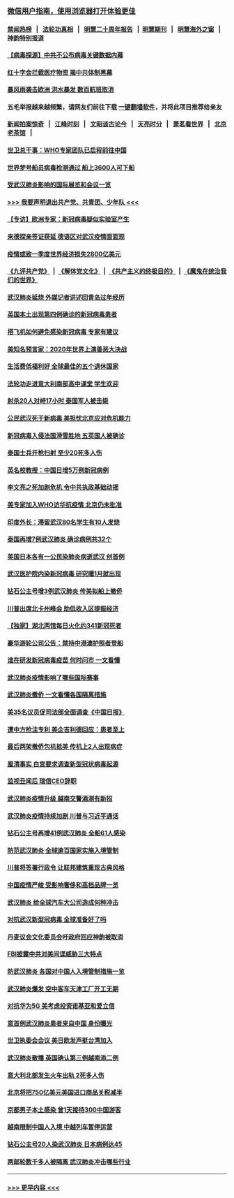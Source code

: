 ### [微信用户指南，使用浏览器打开体验更佳](https://github.com/gfw-breaker/banned-news1/blob/master/indexes/wechat-guide.md?t=0)
#### [禁闻热榜](热点新闻.md?t=0)  &nbsp;&nbsp;|&nbsp;&nbsp; [法轮功真相](https://github.com/gfw-breaker/truth/blob/master/README.md?t=0) &nbsp;&nbsp;|&nbsp;&nbsp; [明慧二十周年报告](https://github.com/gfw-breaker/mh-reports/blob/master/README.md?t=0) &nbsp;&nbsp;|&nbsp;&nbsp;[明慧期刊](https://github.com/gfw-breaker/mh-qikan) &nbsp;&nbsp;|&nbsp;&nbsp; [明慧海外之窗](https://github.com/gfw-breaker/mh-news/blob/master/README.md?t=0) &nbsp;&nbsp;|&nbsp;&nbsp; [神韵特别报道](https://github.com/gfw-breaker/mh-news/blob/master/shenyun.md?t=0)
#### [【病毒探源】中共不公布病毒关键数据内幕](../pages/nsc418/n11856584.md?t=02101144) 
#### [红十字会拦截医疗物资 揭中共体制黑幕](../pages/nsc418/n11856750.md?t=02101144) 
#### [暴风雨袭击欧洲 洪水暴发 数百航班取消](../pages/nsc418/n11856453.md?t=02101144) 
#### 五毛举报越来越频繁，请网友们前往下载 [一键翻墙软件](https://github.com/gfw-breaker/ssr-accounts)，并将此项目推荐给亲友
#### [新闻拍案惊奇](https://github.com/gfw-breaker/banned-news1/blob/master/pages/link4.md) &nbsp;&nbsp;|&nbsp;&nbsp; [江峰时刻](https://github.com/gfw-breaker/banned-news1/blob/master/pages/link4.md) &nbsp;&nbsp;|&nbsp;&nbsp; [文昭谈古论今](https://github.com/gfw-breaker/banned-news1/blob/master/pages/link4.md) &nbsp;&nbsp;|&nbsp;&nbsp; [天亮时分](https://github.com/gfw-breaker/banned-news1/blob/master/pages/link4.md) &nbsp;&nbsp;|&nbsp;&nbsp; [萧茗看世界](https://github.com/gfw-breaker/banned-news1/blob/master/pages/link4.md) &nbsp;&nbsp;|&nbsp;&nbsp; [北京老茶馆](https://github.com/gfw-breaker/banned-news1/blob/master/pages/link4.md) &nbsp;&nbsp;|&nbsp;&nbsp; 
#### [世卫总干事：WHO专家团队已启程前往中国](../pages/nsc418/n11856612.md?t=02101144) 
#### [世界梦号船员病毒检测通过 船上3600人可下船](../pages/nsc418/n11856520.md?t=02101144) 
#### [受武汉肺炎影响的国际展览和会议一览](../pages/nsc418/n11856420.md?t=02101144) 
#### [>>> 我要声明退出共产党、共青团、少年队 <<<](https://github.com/begood0513/goodnews/blob/master/quit/letter.md) 
#### [【专访】欧洲专家：新冠病毒疑似实验室产生](../pages/nsc418/n11856378.md?t=02101144) 
#### [来德探亲签证获延 德语区对武汉疫情面面观](../pages/nsc418/n11856283.md?t=02101144) 
#### [疫情或致一季度世界经济损失2800亿美元](../pages/nsc418/n11855639.md?t=02101144) 
#### [《九评共产党》](https://github.com/begood0513/9ping.md/blob/master/README.md) &nbsp;|&nbsp; [《解体党文化》](../../../../jtdwh.md/blob/master/README.md)  &nbsp;|&nbsp; [《共产主义的终极目的》](../../../../gczydzjmd.md/blob/master/README.md) &nbsp;|&nbsp; [《魔鬼在统治我们的世界》](../../../../mgztzwmdsj.md/blob/master/README.md) 
#### [武汉肺炎延烧 外媒记者讲述回青岛过年经历](../pages/nsc418/n11856159.md?t=02101144) 
#### [英国本土出现第四例确诊的新冠病毒患者](../pages/nsc418/n11855930.md?t=02101144) 
#### [搭飞机如何避免感染新冠病毒 专家有建议](../pages/nsc418/n11853427.md?t=02101144) 
#### [美知名预言家：2020年世界上演善恶大决战](../pages/nsc418/n11855418.md?t=02101144) 
#### [生活费低福利好 全球最佳的五个退休国家](../pages/nsc418/n11848347.md?t=02101144) 
#### [法轮功走进意大利南部高中课堂 学生欢迎](../pages/nsc418/n11853859.md?t=02101144) 
#### [射杀20人对峙17小时 泰国军人被击毙](../pages/nsc418/n11854869.md?t=02101144) 
#### [公民武汉死于新病毒 美担忧北京应对危机能力](../pages/nsc418/n11854331.md?t=02101144) 
#### [新冠病毒入侵法国滑雪胜地 五英国人被确诊](../pages/nsc418/n11854307.md?t=02101144) 
#### [泰国士兵开枪扫射 至少20死多人伤](../pages/nsc418/n11854276.md?t=02101144) 
#### [英名校教授：中国日增5万例新冠病例](../pages/nsc418/n11854174.md?t=02101144) 
#### [李文亮之死加剧危机 令中共执政基础动摇](../pages/nsc418/n11854003.md?t=02101144) 
#### [美专家加入WHO访华抗疫情 北京仍未批准](../pages/nsc418/n11854043.md?t=02101144) 
#### [印度外长：滞留武汉80名学生有10人发烧](../pages/nsc418/n11853821.md?t=02101144) 
#### [泰国再增7例武汉肺炎 确诊病例共32个](../pages/nsc418/n11853808.md?t=02101144) 
#### [美国日本各有一公民染肺炎病逝武汉 创首例](../pages/nsc418/n11853509.md?t=02101144) 
#### [武汉医护院内染新冠病毒 研究曝1月就出现](../pages/nsc418/n11852928.md?t=02101144) 
#### [钻石公主号增3例武汉肺炎 传美拟船上撤侨](../pages/nsc418/n11853240.md?t=02101144) 
#### [川普出席北卡州峰会 助低收入区提振经济](../pages/nsc418/n11853232.md?t=02101144) 
#### [【独家】湖北两馆每日火化约341新冠死者](../pages/nsc418/n11845444.md?t=02101144) 
#### [豪华游轮公司公告：禁持中港澳护照者登船](../pages/nsc418/n11852761.md?t=02101144) 
#### [谁在研发新冠病毒疫苗 何时问市 一文看懂](../pages/nsc418/n11852840.md?t=02101144) 
#### [武汉肺炎疫情影响了哪些国际赛事](../pages/nsc418/n11852441.md?t=02101144) 
#### [武汉肺炎撤侨 一文看懂各国隔离措施](../pages/nsc418/n11844216.md?t=02101144) 
#### [美35名议员促司法部全面调查《中国日报》](../pages/nsc418/n11852435.md?t=02101144) 
#### [遭中方抢注专利 美企吉利德回应：患者至上](../pages/nsc418/n11852037.md?t=02101144) 
#### [最后两架撤侨包机抵美 传机上2人出现病症](../pages/nsc418/n11852173.md?t=02101144) 
#### [厘清事实 白宫要求调查新型冠状病毒起源](../pages/nsc418/n11852106.md?t=02101144) 
#### [监视丑闻后 瑞信CEO辞职](../pages/nsc418/n11852127.md?t=02101144) 
#### [武汉肺炎疫情升级 越南交警酒测有新招](../pages/nsc418/n11851632.md?t=02101144) 
#### [武汉肺炎疫情持续加剧 川普与习近平通话](../pages/nsc418/n11851613.md?t=02101144) 
#### [钻石公主号再增41例武汉肺炎 全船61人感染](../pages/nsc418/n11850401.md?t=02101144) 
#### [防范武汉肺炎 全球逾百国家实施入境管制](../pages/nsc418/n11850557.md?t=02101144) 
#### [川普将签署行政令 让联邦建筑重现古典风格](../pages/nsc418/n11850654.md?t=02101144) 
#### [中国疫情严峻 受影响奢侈和高档品牌一览](../pages/nsc418/n11850319.md?t=02101144) 
#### [武汉肺炎 给全球汽车大公司造成何种冲击](../pages/nsc418/n11850056.md?t=02101144) 
#### [对抗武汉新型冠病毒 全球准备好了吗](../pages/nsc418/n11850142.md?t=02101144) 
#### [丹麦议会文化委员会吁政府回应神韵被取消](../pages/nsc418/n11849312.md?t=02101144) 
#### [FBI披露中共对美间谍威胁三大特点](../pages/nsc418/n11849700.md?t=02101144) 
#### [防武汉肺炎 各国对中国人入境管制措施一览](../pages/nsc418/n11838726.md?t=02101144) 
#### [武汉肺炎爆发 空中客车天津工厂开工无期](../pages/nsc418/n11849634.md?t=02101144) 
#### [对抗华为5G 美考虑投资诺基亚和爱立信](../pages/nsc418/n11849510.md?t=02101144) 
#### [意首例武汉肺炎患者来自中国 身份曝光](../pages/nsc418/n11849454.md?t=02101144) 
#### [世卫执委会会议 美日欧发声挺台湾加入](../pages/nsc418/n11849433.md?t=02101144) 
#### [武汉肺炎散播 英国确认第三例越南添二例](../pages/nsc418/n11849439.md?t=02101144) 
#### [意大利北部发生火车出轨 2死多人伤](../pages/nsc418/n11848999.md?t=02101144) 
#### [北京将把750亿美元美国进口商品关税减半](../pages/nsc418/n11848896.md?t=02101144) 
#### [京都男子本土感染 曾1天接待300中国游客](../pages/nsc418/n11848641.md?t=02101144) 
#### [越南限制中国人入境 中越列车暂停运营](../pages/nsc418/n11847844.md?t=02101144) 
#### [钻石公主号20人染武汉肺炎 日本病例达45](../pages/nsc418/n11847823.md?t=02101144) 
#### [两邮轮数千多人被隔离 武汉肺炎冲击哪些行业](../pages/nsc418/n11847456.md?t=02101144) 

----
#### [ >>> 更早内容 <<< ](../indexes/nsc418-earlier.md)
